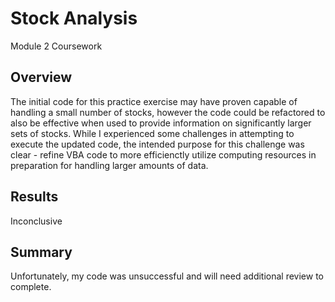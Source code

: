 # Stock Analysis
Module 2 Coursework

## Overview
The initial code for this practice exercise may have proven capable of handling a small number of stocks, however the code could be refactored to also be effective when used to provide information on significantly larger sets of stocks. While I experienced some challenges in attempting to execute the updated code, the intended purpose for this challenge was clear - refine VBA code to more efficienctly utilize computing resources in preparation for handling larger amounts of data.

## Results
Inconclusive 

## Summary
Unfortunately, my code was unsuccessful and will need additional review to complete. 
